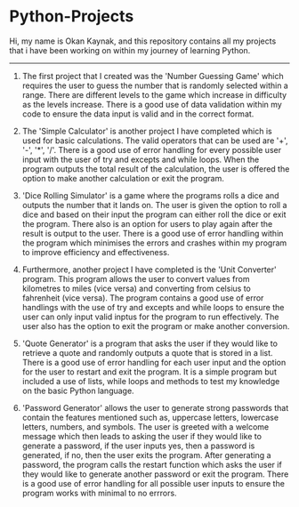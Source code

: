 # Python-Projects
Hi, my name is Okan Kaynak, and this repository contains all my projects that i have been working on within my journey of learning Python. 


-----------------------------------------------------------------------------------------------------------------------------------------------------------------------
1. The first project that I created was the 'Number Guessing Game' which requires the user to guess the number that is randomly selected within a range. There are different levels to the game which increase in difficulty as the levels increase. There is a good use of data validation within my code to ensure the data input is valid and in the correct format. 


2. The 'Simple Calculator' is another project I have completed which is used for basic calculations. The valid operators that can be used are '+', '-', '*', '/'. There is a good use of error handling for every possible user input with the user of try and excepts and while loops. When the program outputs the total result of the calculation, the user is offered the option to make another calculation or exit the program.


3. 'Dice Rolling Simulator' is a game where the programs rolls a dice and outputs the number that it lands on. The user is given the option to roll a dice and based on their input the program can either roll the dice or exit the program. There also is an option for users to play again after the result is output to the user. There is a good use of error handling within the program which minimises the errors and crashes within my program to improve efficiency and effectiveness. 


4. Furthermore, another project I have completed is the 'Unit Converter' program. This program allows the user to convert values from kilometres to miles (vice versa) and converting from celsius to fahrenheit (vice versa). The program contains a good use of error handlings with the use of try and excepts and while loops to ensure the user can only input valid inptus for the program to run effectively. The user also has the option to exit the program or make another conversion.


5. 'Quote Generator' is a program that asks the user if they would like to retrieve a quote and randomly outputs a quote that is stored in a list. There is a good use of error handling for each user input and the option for the user to restart and exit the program. It is a simple program but included a use of lists, while loops and methods to test my knowledge on the basic Python language.


6. 'Password Generator' allows the user to generate strong passwords that contain the features mentioned such as, uppercase letters, lowercase letters, numbers, and symbols. The user is greeted with a welcome message which then leads to asking the user if they would like to generate a password, if the user inputs yes, then a password is generated, if no, then the user exits the program. After generating a password, the program calls the restart function which asks the user if they would like to generate another password or exit the program. There is a good use of error handling for all possible user inputs to ensure the program works with minimal to no errrors.
